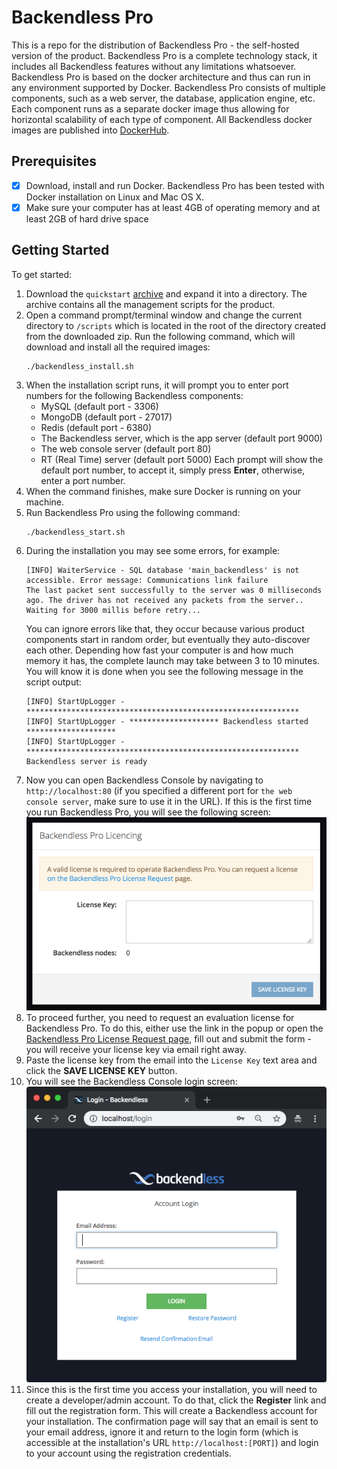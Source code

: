 # Backendless Pro
This is a repo for the distribution of Backendless Pro - the self-hosted version of the product. Backendless Pro is a complete technology stack, it includes all Backendless features without any limitations whatsoever. Backendless Pro is based on the docker architecture and thus can run in any environment supported by Docker. Backendless Pro consists of multiple components, such as a web server, the database, application engine, etc. Each component runs as a separate docker image thus allowing for horizontal scalability of each type of component. All Backendless docker images are published into [DockerHub](https://hub.docker.com/u/backendless/).

## Prerequisites
- [x] Download, install and run Docker. Backendless Pro has been tested with Docker installation on Linux and Mac OS X.
- [x] Make sure your computer has at least 4GB of operating memory and at least 2GB of hard drive space

## Getting Started
To get started:
1. Download the `quickstart` [archive](https://github.com/Backendless/BackendlessPro/archive/master.zip) and expand it into a directory. The archive contains all the management scripts for the product. 
1. Open a command prompt/terminal window and change the current directory to `/scripts` which is located in the root of the directory created from the downloaded zip. Run the following command, which will download and install all the required images:
    ```
    ./backendless_install.sh
    ```
1. When the installation script runs, it will prompt you to enter port numbers for the following Backendless components:
    * MySQL (default port - 3306)
    * MongoDB (default port - 27017)
    * Redis (default port - 6380)
    * The Backendless server, which is the app server (default port 9000) 
    * The web console server (default port 80)
    * RT (Real Time) server (default port 5000)
   Each prompt will show the default port number, to accept it, simply press **Enter**, otherwise, enter a port number.
1. When the command finishes, make sure Docker is running on your machine.
1. Run Backendless Pro using the following command:
    ```
    ./backendless_start.sh
    ```
1. During the installation you may see some errors, for example:
    ```
    [INFO] WaiterService - SQL database 'main_backendless' is not accessible. Error message: Communications link failure
    The last packet sent successfully to the server was 0 milliseconds ago. The driver has not received any packets from the server..
    Waiting for 3000 millis before retry...
    ```
    You can ignore errors like that, they occur because various product components start in random order, but eventually they auto-discover each other. Depending how fast your computer is and how much memory it has, the complete launch may take between 3 to 10 minutes. You will know it is done when you see the following message in the script output:
    ````
   [INFO] StartUpLogger - *************************************************************
   [INFO] StartUpLogger - ******************** Backendless started ********************
   [INFO] StartUpLogger - *************************************************************
   Backendless server is ready
    ````
1. Now you can open Backendless Console by navigating to `http://localhost:80` (if you specified a different port for `the web console server`, make sure to use it in the URL). If this is the first time you run Backendless Pro, you will see the following screen:</br>
![Backendless Licensing Popup](images/licensing-popup.jpg)
1. To proceed further, you need to request an evaluation license for Backendless Pro. To do this, either use the link in the popup or open the [Backendless Pro License Request page](https://backendless.com/products/pro/license-request/), fill out and submit the form - you will receive your license key via email right away.
1. Paste the license key from the email into the `License Key` text area and click the **SAVE LICENSE KEY** button.
1. You will see the Backendless Console login screen:
![Backendless Login](images/backendless-login.jpg)
1. Since this is the first time you access your installation, you will need to create a developer/admin account. To do that, click the **Register** link and fill out the registration form. This will create a Backendless account for your installation. The confirmation page will say that an email is sent to your email address, ignore it and return to the login form (which is accessible at the installation's URL `http://localhost:[PORT]`) and login to your account using the registration credentials.     
